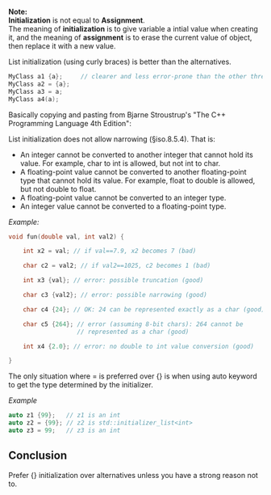 **Note:**   
**Initialization** is not equal to **Assignment**.  
The meaning of **initialization** is to give variable a intial value when creating it, and the meaning of **assignment** is to erase the current value of object, then replace it with a new value.

List initialization (using curly braces) is better than the alternatives.

```C++
MyClass a1 {a};     // clearer and less error-prone than the other three
MyClass a2 = {a};
MyClass a3 = a;
MyClass a4(a);
```

Basically copying and pasting from Bjarne Stroustrup's "The C++ Programming Language 4th Edition":

List initialization does not allow narrowing (§iso.8.5.4). That is:

- An integer cannot be converted to another integer that cannot hold its value. For example, char to int is allowed, but not int to char.
- A floating-point value cannot be converted to another floating-point type that cannot hold its value. For example, float to double is allowed, but not double to float.
- A floating-point value cannot be converted to an integer type.
- An integer value cannot be converted to a floating-point type.

*Example:*
```C++
void fun(double val, int val2) {

    int x2 = val; // if val==7.9, x2 becomes 7 (bad)

    char c2 = val2; // if val2==1025, c2 becomes 1 (bad)

    int x3 {val}; // error: possible truncation (good)

    char c3 {val2}; // error: possible narrowing (good)

    char c4 {24}; // OK: 24 can be represented exactly as a char (good)

    char c5 {264}; // error (assuming 8-bit chars): 264 cannot be 
                   // represented as a char (good)

    int x4 {2.0}; // error: no double to int value conversion (good)

}
```
The only situation where = is preferred over {} is when using auto keyword to get the type determined by the initializer.

*Example*
```C++
auto z1 {99};   // z1 is an int
auto z2 = {99}; // z2 is std::initializer_list<int>
auto z3 = 99;   // z3 is an int
```
## Conclusion
Prefer {} initialization over alternatives unless you have a strong reason not to.
